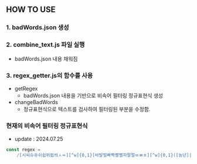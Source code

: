 ## HOW TO USE

### 1. badWords.json 생성

### 2. combine_text.js 파일 실행

-   badWords.json 내용 채워짐

### 3. regex_getter.js의 함수를 사용

-   getRegex
    -   badWords.json 내용을 기반으로 비속어 필터링 정규표현식 생성
-   changeBadWords
    -   정규표현식으로 텍스트를 검사하여 필터링된 부분을 수정함.

### 현재의 비속어 필터링 정규표현식

-   update : 2024.07.25

```js
const regex =
	/[시씨슈쓔쉬쉽쒸쓉씌ㅅㅆ][^w]{0,1}[바발벌빠빡빨뻘파팔펄ㅂㅃㅍ][^w]{0,1}([놈년]|[새색샊섀섁섂세섹섺셰셱셲시쇆][^w]{0,1}[기끼키끠긔킈귀퀴뀌])?|[썅상씹쌍][^w]{0,1}([놈년]|[새색샊섀섁섂세섹섺셰셱셲시쇆][^w]{0,1}[기끼키끠긔킈귀퀴뀌])?|[병빙븅][^w]{0,1}[신싄씐씬][^w]{0,1}([놈년]|[새색샊섀섁섂세섹섺셰셱셲시쇆][^w]{0,1}[기끼키끠긔킈귀퀴뀌])?|[새색샊섀섁섂세섹섺셰셱셲시쇆][^w]{0,1}[기끼키끠긔킈귀퀴뀌]|[애에니][^w]{0,1}[미비]|[느][^w]{0,1}[금][^w]{0,1}[마]?|[좆좇졷좄좃좉졽]|[썅상씹쌍]|[놈년]/g;
```
